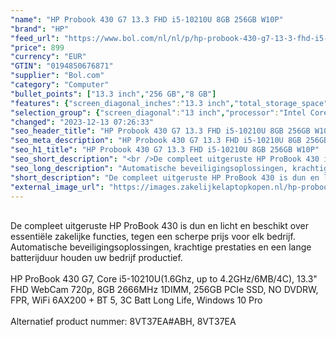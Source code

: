 ```yaml
---
"name": "HP Probook 430 G7 13.3 FHD i5-10210U 8GB 256GB W10P"
"brand": "HP"
"feed_url": "https://www.bol.com/nl/nl/p/hp-probook-430-g7-13-3-fhd-i5-10210u-8gb-256gb-w10p/9300000038590047"
"price": 899
"currency": "EUR"
"GTIN": "0194850676871"
"supplier": "Bol.com"
"category": "Computer"
"bullet_points": ["13.3 inch","256 GB","8 GB"]
"features": {"screen_diagonal_inches":"13.3 inch","total_storage_space":"256 GB","memory_size":"8 GB"}
"selection_group": {"screen_diagonal":"13 inch","processor":"Intel Core i5","changed_price_past_3_days":false,"product_family":"Probook"}
"changed": "2023-12-13 07:26:33"
"seo_header_title": "HP Probook 430 G7 13.3 FHD i5-10210U 8GB 256GB W10P"
"seo_meta_description": "HP Probook 430 G7 13.3 FHD i5-10210U 8GB 256GB W10P"
"seo_h1_title": "HP Probook 430 G7 13.3 FHD i5-10210U 8GB 256GB W10P"
"seo_short_description": "<br />De compleet uitgeruste HP ProBook 430 is dun en licht en beschikt over essentiële zakelijke functies, tegen een scherpe prijs voor elk bedrijf."
"seo_long_description": "Automatische beveiligingsoplossingen, krachtige prestaties en een lange batterijduur houden uw bedrijf productief. <br /><br />HP ProBook 430 G7, Core i5-10210U(1. 6Ghz, up to 4. 2GHz/6MB/4C), 13. 3\" FHD WebCam 720p, 8GB 2666MHz 1DIMM, 256GB PCIe SSD, NO DVDRW, FPR, WiFi 6AX200 + BT 5, 3C Batt Long Life, Windows 10 Pro<br /> <br />Alternatief product nummer: 8VT37EA#ABH, 8VT37EA"
"short_description": "De compleet uitgeruste HP ProBook 430 is dun en licht en beschikt over essentiële zakelijke functies, tegen een scherpe prijs voor elk bedrijf. Automatische beveiligingsoplossingen, krachtige prestaties en een lange batterijduur houden uw bedrijf productief. HP ProBook 430 G7, Core i5-10210U(1.6Ghz, up to 4.2GHz/6MB/4C), 13.3\" FHD WebCam 720p, 8GB 2666MHz 1DIMM, 256GB PCIe SSD, NO DVDRW, FPR, WiFi 6AX200 + BT 5, 3C Batt Long Life, Windows 10 Pro Alternatief product nummer: 8VT37EA#ABH, 8VT37EA"
"external_image_url": "https://images.zakelijkelaptopkopen.nl/hp-probook-430-g7-13-3-fhd-i5-10210u-8gb-256gb-w10p.webp"
---
```


<br />De compleet uitgeruste HP ProBook 430 is dun en licht en beschikt over essentiële zakelijke functies, tegen een scherpe prijs voor elk bedrijf. Automatische beveiligingsoplossingen, krachtige prestaties en een lange batterijduur houden uw bedrijf productief.<br /><br />HP ProBook 430 G7, Core i5-10210U(1.6Ghz, up to 4.2GHz/6MB/4C), 13.3" FHD  WebCam 720p, 8GB 2666MHz 1DIMM, 256GB PCIe SSD, NO DVDRW, FPR, WiFi 6AX200 + BT 5,  3C Batt Long Life, Windows 10 Pro<br /> <br />Alternatief product nummer: 8VT37EA#ABH, 8VT37EA